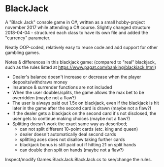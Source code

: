 # BlackJack
A "Black Jack" console game in C#, written as a small hobby-project november 2017 while attending a C# course.
Slightly changed structure 2018-04-04 - structured each class to have its own file and added the "currency" parameter.

Neatly OOP-coded, relatively easy to reuse code and add support for other gambling games.

Notes & differences in this blackjack game: (compared to "real" blackjack, such as the rules listed at https://www.pagat.com/banking/blackjack.html)
* Dealer's balance doesn't increase or decrease when the player deposits/withdraws money
* Insurance & surrender functions are not included
* When the user doubles/splits, the game allows the max bet to be overridden (maybe not a flaw?)
* The user is always paid out 1.5x on blackjack, even if the blackjack is hit later in the game after the second card is drawn (maybe not a flaw?)
* If the dealer gets a blackjack on the second card it's not disclosed, the user gets to continue making choices (maybe not a flaw?)
* Splitting doesn't work the exact same way as described; 
  - can not split different 10-point cards (etc. king and queen)
  - dealer doesn't automatically deal second cards
  - splitting aces does not disallow taking further cards
  - blackjack bonus is still paid out if hitting 21 on split hands 
  - can double then split on hands (maybe not a flaw?)

Inspect/modify Games.BlackJack.BlackJack.cs to see/change the rules.
